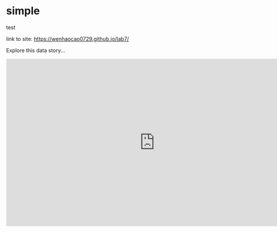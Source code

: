# simple
test

link to site: https://wenhaocao0729.github.io/lab7/

Explore this data story...

<iframe style="border: 1px solid rgba(0, 0, 0, 0.1);" width="800" height="450" src="https://www.figma.com/embed?embed_host=share&url=https%3A%2F%2Fwww.figma.com%2Fproto%2F5oIdurKU3NaKUemrhJ0KvA%2FNew-Prototype%3Fpage-id%3D0%253A1%26node-id%3D1-31%26viewport%3D591%252C159%252C0.07%26scaling%3Dscale-down-width%26starting-point-node-id%3D1%253A31" allowfullscreen></iframe>
